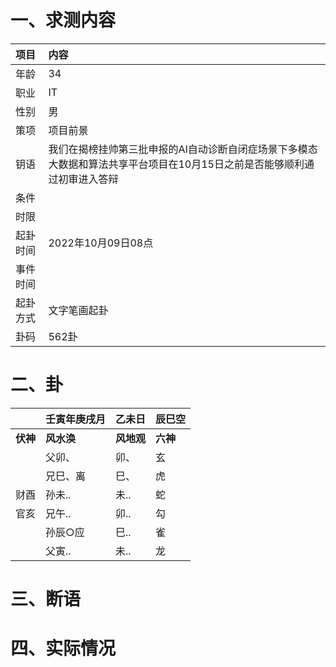 # 一、求测内容
|项目|内容|
|:-|:-|
|年龄|34|
|职业|IT|
|性别|男|
|策项|项目前景|
|钥语|我们在揭榜挂帅第三批申报的AI自动诊断自闭症场景下多模态大数据和算法共享平台项目在10月15日之前是否能够顺利通过初审进入答辩|
|条件||
|时限||
|起卦时间|2022年10月09日08点|
|事件时间||
|起卦方式|文字笔画起卦|
|卦码|562卦|

# 二、卦
||壬寅年庚戌月|乙未日|辰巳空|
|:-|:-|:-|:-|
|**伏神**|**风水涣**|**风地观**|**六神**|
||父卯、|卯、|玄|
||兄巳、离|巳、|虎|
|财酉|孙未..|未..|蛇|
|官亥|兄午..|卯..|勾|
||孙辰○应|巳..|雀|
||父寅..|未..|龙|


# 三、断语

# 四、实际情况